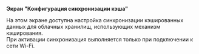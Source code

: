**Экран "Конфигурация синхронизации кэша"**

На этом экране доступна настройка синхронизации кэшированных данных для облачных хранилищ, использующих механизм кэширования.  
При активации синхронизация выполняется только при подключении к сети Wi-Fi.